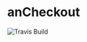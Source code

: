 anCheckout
==========

![Travis Build](https://travis-ci.org/Fender123/anCheckout.svg?branch=master)
